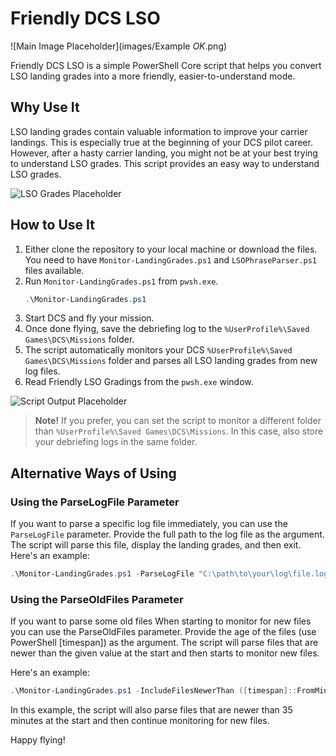 # Friendly DCS LSO

![Main Image Placeholder](images/Example _OK_.png)

Friendly DCS LSO is a simple PowerShell Core script that helps you convert LSO landing grades into a more friendly, easier-to-understand mode.

## Why Use It

LSO landing grades contain valuable information to improve your carrier landings. This is especially true at the beginning of your DCS pilot career. However, after a hasty carrier landing, you might not be at your best trying to understand LSO grades. This script provides an easy way to understand LSO grades.

![LSO Grades Placeholder](path/to/LSO-grades-image.png)

## How to Use It

1. Either clone the repository to your local machine or download the files. You need to have `Monitor-LandingGrades.ps1` and `LSOPhraseParser.ps1` files available.
2. Run `Monitor-LandingGrades.ps1` from `pwsh.exe`.
    ```powershell
    .\Monitor-LandingGrades.ps1
    ```
3. Start DCS and fly your mission.
4. Once done flying, save the debriefing log to the `%UserProfile%\Saved Games\DCS\Missions` folder.
5. The script automatically monitors your DCS `%UserProfile%\Saved Games\DCS\Missions` folder and parses all LSO landing grades from new log files.
6. Read Friendly LSO Gradings from the `pwsh.exe` window.

![Script Output Placeholder](path/to/script-output-image.png)

> **Note!** If you prefer, you can set the script to monitor a different folder than `%UserProfile%\Saved Games\DCS\Missions`. In this case, also store your debriefing logs in the same folder.

## Alternative Ways of Using

### Using the ParseLogFile Parameter

If you want to parse a specific log file immediately, you can use the `ParseLogFile` parameter. Provide the full path to the log file as the argument. The script will parse this file, display the landing grades, and then exit. Here's an example:

```powershell
.\Monitor-LandingGrades.ps1 -ParseLogFile "C:\path\to\your\log\file.log"
```

### Using the ParseOldFiles Parameter
If you want to parse some old files When starting to monitor for new files you can use the ParseOldFiles parameter. Provide the age of the files (use PowerShell [timespan]) as the argument. The script will parse files that are newer than the given value at the start and then starts to monitor new files. 

Here's an example:

```powershell
.\Monitor-LandingGrades.ps1 -IncludeFilesNewerThan ([timespan]::FromMinutes(35))
```

In this example, the script will also parse files that are newer than 35 minutes at the start and then continue monitoring for new files.

Happy flying!